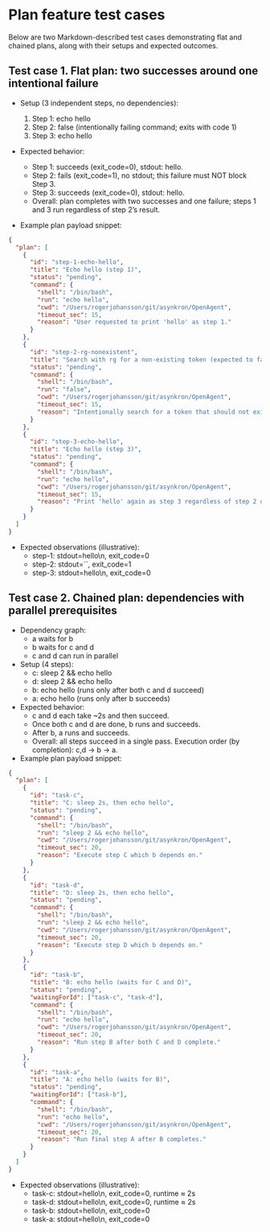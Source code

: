 # Plan feature test cases

Below are two Markdown-described test cases demonstrating flat and chained plans, along with their setups and expected outcomes.

## Test case 1. Flat plan: two successes around one intentional failure

- Setup (3 independent steps, no dependencies):
  1. Step 1: echo hello
  2. Step 2: false (intentionally failing command; exits with code 1)
  3. Step 3: echo hello
- Expected behavior:
  - Step 1: succeeds (exit_code=0), stdout: hello.
  - Step 2: fails (exit_code=1), no stdout; this failure must NOT block Step 3.
  - Step 3: succeeds (exit_code=0), stdout: hello.
  - Overall: plan completes with two successes and one failure; steps 1 and 3 run regardless of step 2’s result.

- Example plan payload snippet:

```json
{
  "plan": [
    {
      "id": "step-1-echo-hello",
      "title": "Echo hello (step 1)",
      "status": "pending",
      "command": {
        "shell": "/bin/bash",
        "run": "echo hello",
        "cwd": "/Users/rogerjohansson/git/asynkron/OpenAgent",
        "timeout_sec": 15,
        "reason": "User requested to print 'hello' as step 1."
      }
    },
    {
      "id": "step-2-rg-nonexistent",
      "title": "Search with rg for a non-existing token (expected to fail)",
      "status": "pending",
      "command": {
        "shell": "/bin/bash",
        "run": "false",
        "cwd": "/Users/rogerjohansson/git/asynkron/OpenAgent",
        "timeout_sec": 15,
        "reason": "Intentionally search for a token that should not exist to observe failure handling without blocking other steps."
      }
    },
    {
      "id": "step-3-echo-hello",
      "title": "Echo hello (step 3)",
      "status": "pending",
      "command": {
        "shell": "/bin/bash",
        "run": "echo hello",
        "cwd": "/Users/rogerjohansson/git/asynkron/OpenAgent",
        "timeout_sec": 15,
        "reason": "Print 'hello' again as step 3 regardless of step 2 outcome."
      }
    }
  ]
}
```

- Expected observations (illustrative):
  - step-1: stdout=hello\n, exit_code=0
  - step-2: stdout=``, exit_code=1
  - step-3: stdout=hello\n, exit_code=0

## Test case 2. Chained plan: dependencies with parallel prerequisites

- Dependency graph:
  - a waits for b
  - b waits for c and d
  - c and d can run in parallel
- Setup (4 steps):
  - c: sleep 2 && echo hello
  - d: sleep 2 && echo hello
  - b: echo hello (runs only after both c and d succeed)
  - a: echo hello (runs only after b succeeds)
- Expected behavior:
  - c and d each take ~2s and then succeed.
  - Once both c and d are done, b runs and succeeds.
  - After b, a runs and succeeds.
  - Overall: all steps succeed in a single pass. Execution order (by completion): c,d → b → a.
- Example plan payload snippet:

```json
{
  "plan": [
    {
      "id": "task-c",
      "title": "C: sleep 2s, then echo hello",
      "status": "pending",
      "command": {
        "shell": "/bin/bash",
        "run": "sleep 2 && echo hello",
        "cwd": "/Users/rogerjohansson/git/asynkron/OpenAgent",
        "timeout_sec": 20,
        "reason": "Execute step C which b depends on."
      }
    },
    {
      "id": "task-d",
      "title": "D: sleep 2s, then echo hello",
      "status": "pending",
      "command": {
        "shell": "/bin/bash",
        "run": "sleep 2 && echo hello",
        "cwd": "/Users/rogerjohansson/git/asynkron/OpenAgent",
        "timeout_sec": 20,
        "reason": "Execute step D which b depends on."
      }
    },
    {
      "id": "task-b",
      "title": "B: echo hello (waits for C and D)",
      "status": "pending",
      "waitingForId": ["task-c", "task-d"],
      "command": {
        "shell": "/bin/bash",
        "run": "echo hello",
        "cwd": "/Users/rogerjohansson/git/asynkron/OpenAgent",
        "timeout_sec": 20,
        "reason": "Run step B after both C and D complete."
      }
    },
    {
      "id": "task-a",
      "title": "A: echo hello (waits for B)",
      "status": "pending",
      "waitingForId": ["task-b"],
      "command": {
        "shell": "/bin/bash",
        "run": "echo hello",
        "cwd": "/Users/rogerjohansson/git/asynkron/OpenAgent",
        "timeout_sec": 20,
        "reason": "Run final step A after B completes."
      }
    }
  ]
}
```

- Expected observations (illustrative):
  - task-c: stdout=hello\n, exit_code=0, runtime ≈ 2s
  - task-d: stdout=hello\n, exit_code=0, runtime ≈ 2s
  - task-b: stdout=hello\n, exit_code=0
  - task-a: stdout=hello\n, exit_code=0
